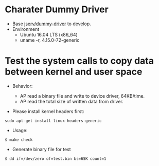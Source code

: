 # Charater Dummy Driver
  * Base [jserv/dummy-driver](https://github.com/jserv/dummy-driver) to develop.
  * Environment 
    * Ubuntu 16.04 LTS (x86_64)
    * uname -r, 4.15.0-72-generic

# Test the system calls to copy data between kernel and user space
* Behavior:
  * AP read a binary file and write to device driver, 64KB/time.
  * AP read the total size of written data from driver.

* Please install kernel headers first:
```shell
sudo apt-get install linux-headers-generic
```

* Usage:
```shell
$ make check
```

* Generate binary file for test
```shell
$ dd if=/dev/zero of=test.bin bs=65K count=1

```

